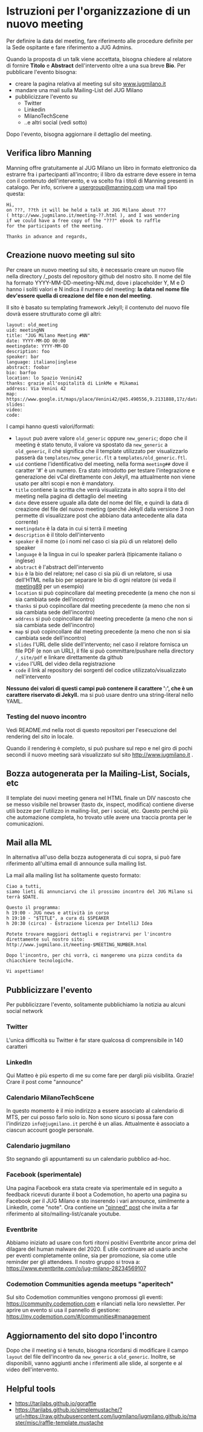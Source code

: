 # Istruzioni per l'organizzazione di un nuovo meeting

Per definire la data del meeting, fare riferimento alle procedure definite per la Sede ospitante e fare riferimento a JUG Admins.

Quando la proposta di un talk viene accettata, bisogna chiedere al relatore di fornire **Titolo** e **Abstract** dell'intervento oltre a una sua breve **Bio**.
Per pubblicare l'evento bisogna:
  * creare la pagina relativa al meeting sul sito www.jugmilano.it
  * mandare una mail sulla Mailing-List del JUG Milano
  * pubblicizzare l'evento su
     * Twitter
     * Linkedin
     * MilanoTechScene
     * ..e altri social (vedi sotto)

Dopo l'evento, bisogna aggiornare il dettaglio del meeting.

## Verifica libro Manning
Manning offre gratuitamente al JUG Milano un libro in formato elettronico da estrarre fra i partecipanti all'incontro; il libro da estrarre deve essere in tema con il contenuto dell'intervento, e va scelto fra i titoli di Manning presenti in catalogo.
Per info, scrivere a usergroup@manning.com una mail tipo questa:

    Hi,
    on ???, ??th it will be held a talk at JUG Milano about ???
    ( http://www.jugmilano.it/meeting-??.html ), and I was wondering
    if we could have a free copy of the "???" ebook to raffle
    for the participants of the meeting.

    Thanks in advance and regards,

## Creazione nuovo meeting sul sito
Per creare un nuovo meeting sul sito, è necessario creare un nuovo file nella directory /_posts del repository github del nostro sito. Il nome del file ha formato YYYY-MM-DD-meeting-NN.md, dove i placeholder Y, M e D hanno i soliti valori e N indica il numero del meeting: **la data nel nome file dev'essere quella di creazione del file e non del meeting**.

Il sito è basato su templating framework Jekyll; il contenuto del nuovo file dovrà essere strutturato come gli altri:

```
layout: old_meeting
uid: meetingNN
title: "JUG Milano Meeting #NN"
date: YYYY-MM-DD 00:00
meetingdate: YYYY-MM-DD
description: foo
speaker: bar
language: italiano|inglese
abstract: foobar
bio: barfoo
location: lo Spazio Venini42
thanks: grazie all'ospitalità di LinkMe e Mikamai
address: Via Venini 42
map: https://www.google.it/maps/place/Venini42/@45.490556,9.2131888,17z/data=!3m1!4b1!4m5!3m4!1s0x4786c6de20e6362f:0xc95afb6f555f4ed6!8m2!3d45.490556!4d9.2153775
slides:
video:
code:
```
I campi hanno questi valori/formati:
  * `layout` può avere valore `old_generic` oppure `new_generic`; dopo che il meeting è stato tenuto, il valore va spostato da `new_generic` a `old_generic`, il ché significa che il template utilizzato per visualizzarlo passerà da `templates/new_generic.flt` a `templates/old_generic.ftl`.
  * `uid` contiene l'identificativo del meeting, nella forma `meeting##` dove il caratter '#' è un numero. Era stato introdotto per testare l'integrazione e generazione dei vCal direttamente con Jekyll, ma attualmente non viene usato per altri scopi e non è mandatory.
  * `title` contiene la scritta che verrà visualizzata in alto sopra il tito del meeting nella pagina di dettaglio del meeting
  * `date` deve essere uguale alla date del nome del file, e quindi la data di creazione del file del nuovo meeting (perché Jekyll dalla versione 3 non permette di visualizzare post che abbiano data antecedente alla data corrente)
  * `meetingdate` è la data in cui si terrà il meeting
  * `description` è il titolo dell'intervento
  * `speaker` è il nome (o i nomi nel caso ci sia più di un relatore) dello speaker
  * `language`  è la lingua in cui lo speaker parlerà (tipicamente italiano o inglese)
  * `abstract` è l'abstract dell'intervento
  * `bio` è la bio del relatore; nel caso ci sia più di un relatore, si usa dell'HTML nella bio per separare le bio di ogni relatore (si veda il [meeting89](https://raw.githubusercontent.com/jugmilano/jugmilano.github.io/master/_posts/2017-03-01-meeting-89.md) per un esempio)
  * `location` si può copincollare dal meeting precedente (a meno che non si sia cambiata sede dell'incontro)
  * `thanks` si può copincollare dal meeting precedente (a meno che non si sia cambiata sede dell'incontro)
  * `address` si può copincollare dal meeting precedente (a meno che non si sia cambiata sede dell'incontro)
  * `map` si può copincollare dal meeting precedente (a meno che non si sia cambiata sede dell'incontro)
  * `slides` l'URL delle slide dell'intervento; nel caso il relatore fornisca un file PDF (e non un URL), il file si può committare/pushare nella directory `/_site/pdf` e linkare direttamente da github
  * `video` l'URL del video della registrazione
  * `code` il link al repository dei sorgenti del codice utilizzato/visualizzato nell'intervento

**Nessuno dei valori di questi campi può contenere il carattere ':', che è un carattere riservato di Jekyll.** ma si può usare dentro una string-literal nello YAML.

### Testing del nuovo incontro
Vedi README.md nella root di questo repositori per l'esecuzione del rendering del sito in locale.

Quando il rendering è completo, si può pushare sul repo e nel giro di pochi secondi il nuovo meeting sarà visualizzato sul sito http://www.jugmilano.it .

## Bozza autogenerata per la Mailing-List, Socials, etc

Il template dei nuovi meeting genera nel HTML finale un DIV nascosto che se messo visibile nel browser (tasto dx, inspect, modifica) contiene
diverse utili bozze per l'utilizzo in mailing-list, per i social, etc.
Questo perché più che automazione completa, ho trovato utile avere una traccia pronta per le comunicazioni.

## Mail alla ML

In alternativa all'uso della bozza autogenerata di cui sopra, si può fare riferimento all'ultima email di announce sulla mailing list.

La mail alla mailing list ha solitamente questo formato:


    Ciao a tutti,
    siamo lieti di annunciarvi che il prossimo incontro del JUG Milano si terrà $DATE.

    Questo il programma:
    h 19:00 - JUG news e attività in corso
    h 19:10 - "$TITLE", a cura di $SPEAKER
    h 20:30 (circa) - Estrazione licenza per IntelliJ Idea

    Potete trovare maggiori dettagli e registrarvi per l'incontro direttamente sul nostro sito:
    http://www.jugmilano.it/meeting-$MEETING_NUMBER.html

    Dopo l'incontro, per chi vorrà, ci mangeremo una pizza condita da chiacchiere tecnologiche.

    Vi aspettiamo!


## Pubblicizzare l'evento
Per pubblicizzare l'evento, solitamente pubblichiamo la notizia au alcuni social network

### Twitter
L'unica difficoltà su Twitter è far stare qualcosa di comprensibile in 140 caratteri

### LinkedIn
Qui Matteo è più esperto di me su come fare per dargli più visibilita. Grazie!
Crare il post come "announce"

### Calendario MilanoTechScene
In questo momento è il mio indirizzo a essere associato al calendario di MTS, per cui posso farlo solo io. Non sono sicuro si possa fare con l'indirizzo `info@jugmilano.it` perché è un alias.
Attualmente è associato a ciascun account google personale.

### Calendario jugmilano
Sto segnando gli appuntamenti su un calendario pubblico ad-hoc.

### Facebook (sperimentale)
Una pagina Facebook era stata create via sperimentale ed in seguito a feedback ricevuti durante il boot a Codemotion, ho aperto una pagina su Facebook per il JUG Milano e sto inserendo i vari announce, similmente a LinkedIn, come "note".
Ora contiene un ["pinned" post](https://www.facebook.com/JUGMilano/posts/pfbid0TzNjk8VbsKrqDZjBAda3W2t51W7wTvXHgdmcQRteb3GK4RtG7oFGWdYev5TjjgAzl) che invita a far riferimento al sito/mailing-list/canale youtube.

### Eventbrite
Abbiamo iniziato ad usare con forti ritorni positivi Eventbrite ancor prima del dilagare del human malware del 2020.
È utile continuare ad usarlo anche per eventi completamente online, sia per promozione, sia come utile reminder per gli attendees.
Il nostro gruppo si trova a: https://www.eventbrite.com/o/jug-milano-28234569107

### Codemotion Communities agenda meetups "aperitech"
Sul sito Codemotion communities vengono promossi gli eventi: https://community.codemotion.com
e rilanciati nella loro newsletter.
Per aprire un evento si usa il pannello di gestione: https://my.codemotion.com/#/communities#management

## Aggiornamento del sito dopo l'incontro
Dopo che il meeting si è tenuto, bisogna ricordarsi di modificare il campo `layout` del file dell'incontro da `new_generic` a `old_generic`. Inoltre, se disponibili, vanno aggiunti anche i riferimenti alle slide, al sorgente e al video dell'intervento.

## Helpful tools
- https://tarilabs.github.io/goraffle
- https://tarilabs.github.io/simplemustache/?url=https://raw.githubusercontent.com/jugmilano/jugmilano.github.io/master/misc/raffle-template.mustache
